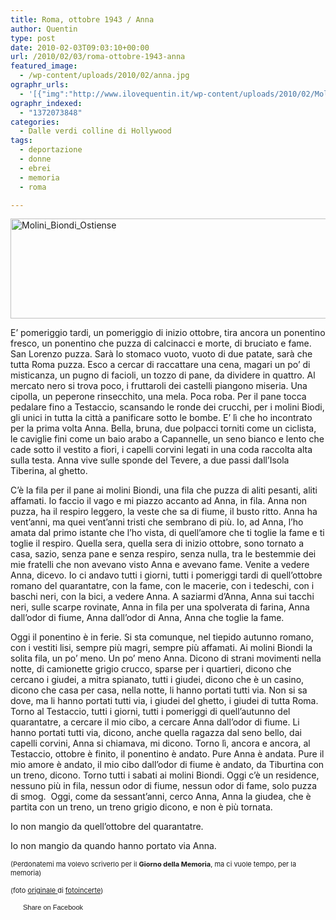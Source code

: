 ```yaml
---
title: Roma, ottobre 1943 / Anna
author: Quentin
type: post
date: 2010-02-03T09:03:10+00:00
url: /2010/02/03/roma-ottobre-1943-anna
featured_image:
  - /wp-content/uploads/2010/02/anna.jpg
ographr_urls:
  - '[{"img":"http://www.ilovequentin.it/wp-content/uploads/2010/02/Molini_Biondi_Ostiense.jpg"},{"img":"http://www.ilovequentin.it/wp-content/uploads/2010/02/anna.jpg"},{"img":"http://www.ilovequentin.it/wp-content/uploads/2010/02/Molini_Biondi_Ostiense-300x92.jpg"}]'
ographr_indexed:
  - "1372073848"
categories:
  - Dalle verdi colline di Hollywood
tags:
  - deportazione
  - donne
  - ebrei
  - memoria
  - roma

---
```

[<img class="alignnone size-full wp-image-852" title="Molini_Biondi_Ostiense" src="http://www.ilovequentin.it/wp-content/uploads/2010/02/Molini_Biondi_Ostiense.jpg" alt="Molini_Biondi_Ostiense" width="520" height="160" />][1]

E&#8217; pomeriggio tardi, un pomeriggio di inizio ottobre, tira ancora un ponentino fresco, un ponentino che puzza di calcinacci e morte, di bruciato e fame. San Lorenzo puzza. Sarà lo stomaco vuoto, vuoto di due patate, sarà che tutta Roma puzza. Esco a cercar di raccattare una cena, magari un po&#8217; di misticanza, un pugno di facioli, un tozzo di pane, da dividere in quattro. Al mercato nero si trova poco, i fruttaroli dei castelli piangono miseria. Una cipolla, un peperone rinsecchito, una mela. Poca roba. Per il pane tocca pedalare fino a Testaccio, scansando le ronde dei crucchi, per i molini Biodi, gli unici in tutta la città a panificare sotto le bombe. E&#8217; lì che ho incontrato per la prima volta Anna. Bella, bruna, due polpacci torniti come un ciclista, le caviglie fini come un baio arabo a Capannelle, un seno bianco e lento che cade sotto il vestito a fiori, i capelli corvini legati in una coda raccolta alta sulla testa. Anna vive sulle sponde del Tevere, a due passi dall&#8217;Isola Tiberina, al ghetto.

C&#8217;è la fila per il pane ai molini Biondi, una fila che puzza di aliti pesanti, aliti affamati. Io faccio il vago e mi piazzo accanto ad Anna, in fila. Anna non puzza, ha il respiro leggero, la veste che sa di fiume, il busto ritto. Anna ha vent&#8217;anni, ma quei vent&#8217;anni tristi che sembrano di più. Io, ad Anna, l&#8217;ho amata dal primo istante che l&#8217;ho vista, di quell&#8217;amore che ti toglie la fame e ti toglie il respiro. Quella sera, quella sera di inizio ottobre, sono tornato a casa, sazio, senza pane e senza respiro, senza nulla, tra le bestemmie dei mie fratelli che non avevano visto Anna e avevano fame. Venite a vedere Anna, dicevo. Io ci andavo tutti i giorni, tutti i pomeriggi tardi di quell&#8217;ottobre romano del quarantatre, con la fame, con le macerie, con i tedeschi, con i baschi neri, con la bici, a vedere Anna. A saziarmi d&#8217;Anna, Anna sui tacchi neri, sulle scarpe rovinate, Anna in fila per una spolverata di farina, Anna dall&#8217;odor di fiume, Anna dall&#8217;odor di Anna, Anna che toglie la fame.<!--more-->

Oggi il ponentino è in ferie. Si sta comunque, nel tiepido autunno romano, con i vestiti lisi, sempre più magri, sempre più affamati. Ai molini Biondi la solita fila, un po&#8217; meno. Un po&#8217; meno Anna. Dicono di strani movimenti nella notte, di camionette grigio crucco, sparse per i quartieri, dicono che cercano i giudei, a mitra spianato, tutti i giudei, dicono che è un casino, dicono che casa per casa, nella notte, li hanno portati tutti via. Non si sa dove, ma li hanno portati tutti via, i giudei del ghetto, i giudei di tutta Roma. Torno al Testaccio, tutti i giorni, tutti i pomeriggi di quell&#8217;autunno del quarantatre, a cercare il mio cibo, a cercare Anna dall&#8217;odor di fiume. Li hanno portati tutti via, dicono, anche quella ragazza dal seno bello, dai capelli corvini, Anna si chiamava, mi dicono. Torno lì, ancora e ancora, al Testaccio, ottobre è finito, il ponentino è andato. Pure Anna è andata. Pure il mio amore è andato, il mio cibo dall&#8217;odor di fiume è andato, da Tiburtina con un treno, dicono. Torno tutti i sabati ai molini Biondi. Oggi c&#8217;è un residence, nessuno più in fila, nessun odor di fiume, nessun odor di fame, solo puzza di smog.  Oggi, come da sessant&#8217;anni, cerco Anna, Anna la giudea, che è partita con un treno, un treno grigio dicono, e non è più tornata.
  
Io non mangio da quell&#8217;ottobre del quarantatre.
  
Io non mangio da quando hanno portato via Anna.

<small style="font-size:11px;">(Perdonatemi ma volevo scriverlo per il <strong>Giorno della Memoria</strong>, ma ci vuole tempo, per la memoria)</small>

<small style="font-size:11px;">(foto <a href="http://www.flickr.com/photos/fotoincerte/4061321259/sizes/l/" target="_blank">originale </a>di <a href="http://www.flickr.com/photos/fotoincerte/">fotoincerte</a>)</small>

<a href="http://www.facebook.com/share.php?u=http%3A%2F%2Fwww.ilovequentin.it%2F2010%2F02%2F03%2Froma-ottobre-1943-anna&t=Roma%2C%20ottobre%201943%20%2F%20Anna" id="facebook_share_both_848" style="font-size:11px; line-height:13px; font-family:'lucida grande',tahoma,verdana,arial,sans-serif; text-decoration:none; padding:2px 0 0 20px; height:16px; background:url(http://b.static.ak.fbcdn.net/images/share/facebook_share_icon.gif) no-repeat top left;">Share on Facebook</a>

 [1]: http://www.ilovequentin.it/wp-content/uploads/2010/02/Molini_Biondi_Ostiense.jpg
